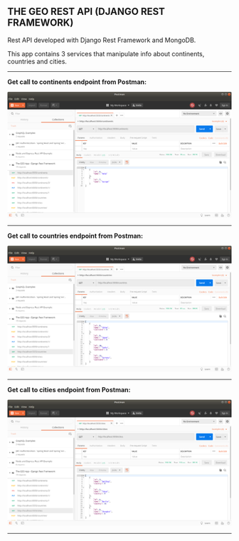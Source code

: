 THE GEO REST API (DJANGO REST FRAMEWORK)
---------------------------------------------------------------------------------------------------

Rest API developed with Django Rest Framework and MongoDB.

This app contains 3 services that manipulate info about continents, countries and cities.

---------------------------------------------------------------------------------------------------

**Get call to continents endpoint from Postman:**

![Screenshot Continents](screenshots/postman-call-continents.png)

---------------------------------------------------------------------------------------------------

**Get call to countries endpoint from Postman:**

![Screenshot Countries](screenshots/postman-call-countries.png)

---------------------------------------------------------------------------------------------------

**Get call to cities endpoint from Postman:**

![Screenshot Cities](screenshots/postman-call-cities.png)

---------------------------------------------------------------------------------------------------
